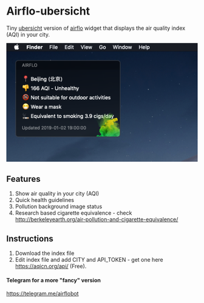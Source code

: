 # Airflo-ubersicht

Tiny [ubersicht](http://tracesof.net/uebersicht/) version of [airflo](https://telegram.me/airflobot) widget that displays the air quality index (AQI) in your city.

![screen](https://github.com/kelvinwebdesigner/Airflo-ubersicht/raw/master/screenshot.png)

## Features

1. Show air quality in your city (AQI)
2. Quick health guidelines
3. Pollution background image status
4. Research based cigarette equivalence - check http://berkeleyearth.org/air-pollution-and-cigarette-equivalence/

## Instructions

1. Download the index file
2. Edit index file and add CITY and API_TOKEN - get one here https://aqicn.org/api/ (Free).

#### Telegram for a more "fancy" version

https://telegram.me/airflobot
